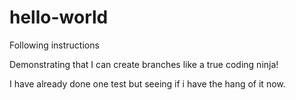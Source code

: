 # hello-world
Following instructions


Demonstrating that I can create branches like a true coding ninja! 

I have already done one test but seeing if i have the hang of it now.
